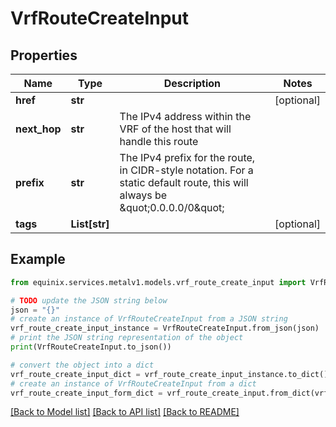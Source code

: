 # VrfRouteCreateInput


## Properties

Name | Type | Description | Notes
------------ | ------------- | ------------- | -------------
**href** | **str** |  | [optional] 
**next_hop** | **str** | The IPv4 address within the VRF of the host that will handle this route | 
**prefix** | **str** | The IPv4 prefix for the route, in CIDR-style notation. For a static default route, this will always be \&quot;0.0.0.0/0\&quot; | 
**tags** | **List[str]** |  | [optional] 

## Example

```python
from equinix.services.metalv1.models.vrf_route_create_input import VrfRouteCreateInput

# TODO update the JSON string below
json = "{}"
# create an instance of VrfRouteCreateInput from a JSON string
vrf_route_create_input_instance = VrfRouteCreateInput.from_json(json)
# print the JSON string representation of the object
print(VrfRouteCreateInput.to_json())

# convert the object into a dict
vrf_route_create_input_dict = vrf_route_create_input_instance.to_dict()
# create an instance of VrfRouteCreateInput from a dict
vrf_route_create_input_form_dict = vrf_route_create_input.from_dict(vrf_route_create_input_dict)
```
[[Back to Model list]](../README.md#documentation-for-models) [[Back to API list]](../README.md#documentation-for-api-endpoints) [[Back to README]](../README.md)


